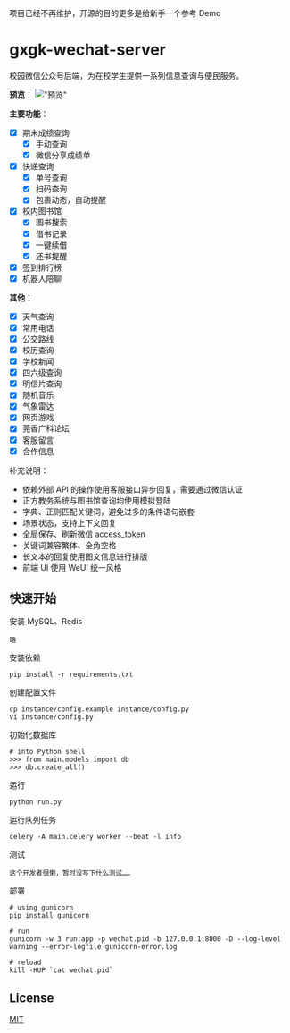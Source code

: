 项目已经不再维护，开源的目的更多是给新手一个参考 Demo

# gxgk-wechat-server
校园微信公众号后端，为在校学生提供一系列信息查询与便民服务。


**预览**：
!["预览"](http://i.v2ex.co/OA598S46.jpeg)

**主要功能**：

- [x] 期末成绩查询
    - [x] 手动查询
    - [x] 微信分享成绩单
- [x] 快递查询
    - [x] 单号查询
    - [x] 扫码查询
    - [x] 包裹动态，自动提醒
- [x] 校内图书馆
    - [x] 图书搜索
    - [x] 借书记录
    - [x] 一键续借
    - [x] 还书提醒
- [x] 签到排行榜
- [x] 机器人陪聊

**其他**：

- [x] 天气查询
- [x] 常用电话
- [x] 公交路线
- [x] 校历查询
- [x] 学校新闻
- [x] 四六级查询
- [x] 明信片查询
- [x] 随机音乐
- [x] 气象雷达
- [x] 网页游戏
- [x] 莞香广科论坛
- [x] 客服留言
- [x] 合作信息

补充说明：

- 依赖外部 API 的操作使用客服接口异步回复，需要通过微信认证
- 正方教务系统与图书馆查询均使用模拟登陆
- 字典、正则匹配关键词，避免过多的条件语句嵌套
- 场景状态，支持上下文回复
- 全局保存、刷新微信 access_token
- 关键词兼容繁体、全角空格
- 长文本的回复使用图文信息进行排版
- 前端 UI 使用 WeUI 统一风格

## 快速开始

安装 MySQL、Redis
```
略
```

安装依赖

```
pip install -r requirements.txt
```

创建配置文件
```
cp instance/config.example instance/config.py
vi instance/config.py
```

初始化数据库

```
# into Python shell
>>> from main.models import db
>>> db.create_all()
```

运行

```
python run.py
```

运行队列任务

```
celery -A main.celery worker --beat -l info
```

测试

```
这个开发者很懒，暂时没写下什么测试……
```

部署

```
# using gunicorn
pip install gunicorn

# run
gunicorn -w 3 run:app -p wechat.pid -b 127.0.0.1:8000 -D --log-level warning --error-logfile gunicorn-error.log

# reload
kill -HUP `cat wechat.pid`
```

## License
[MIT](LICENSE)

